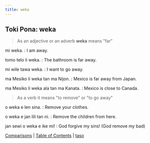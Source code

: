 ```yaml
---
title: weka
---
```


## Toki Pona: weka

 > As an adjective or an adverb **weka** means "far"

 mi weka.
 : I am away.

 tomo telo li weka.
 : The bathroom is far away.

 mi wile tawa weka.
 : I want to go away.

 ma Mesiko li weka tan ma Nijon.
 : Mexico is far away from Japan.

 ma Mesiko li weka ala tan ma Kanata.
 : Mexico is close to Canada.

 > As a verb it means "to remove" or "to go away"

 o weka e len sina.
 : Remove your clothes.

 o weka e jan lili tan ni.
 : Remove the children from here.

 jan sewi o weka e ike mi!
 : God forgive my sins! (God remove my bad)

[Comparisons](52Comparisons.md) | [Table of Contents](toc.md) | [taso](54taso.md)
